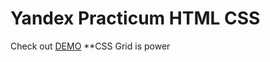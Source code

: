 # Yandex Practicum HTML CSS
Check out [DEMO](https://isaaknazar.github.io/ya-practicum-html-css/)
**CSS Grid is power
